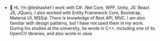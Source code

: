 - 👋 Hi, I’m @leshashef
I work with C#: .Net Core, WPF, Unity, JS: React JS, JQuery. 
I also worked with Entity Framework Core, Bootstrap, Material UI, MSSql. There is knowledge of Rest API, MVC.
I am also familiar with design patterns, but I have not used them in my work.
During his studies at the university, he wrote in C++, including one of its OpenCV libraries, and also wrote in Java
